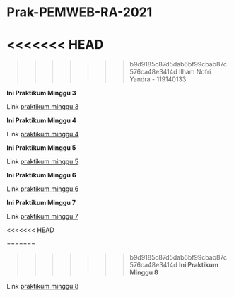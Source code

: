 # Prak-PEMWEB-RA-2021

<<<<<<< HEAD
=======

>>>>>>> b9d9185c87d5dab6bf99cbab87c576ca48e3414d
Ilham Nofri Yandra - 119140133

**Ini Praktikum Minggu 3**

Link [praktikum minggu 3](https://github.com/mayonice1424/Prak-PEMWEB-RA-2021/tree/Minggu3)


**Ini Praktikum Minggu 4**

Link [praktikum minggu 4](https://github.com/mayonice1424/Prak-PEMWEB-RA-2021/tree/Minggu4)

**Ini Praktikum Minggu 5**

Link [praktikum minggu 5](https://github.com/mayonice1424/Prak-PEMWEB-RA-2021/tree/Minggu5)

**Ini Praktikum Minggu 6**

Link [praktikum minggu 6](https://github.com/mayonice1424/Prak-PEMWEB-RA-2021/tree/Minggu6)


**Ini Praktikum Minggu 7**

Link [praktikum minggu 7](https://github.com/mayonice1424/Prak-PEMWEB-RA-2021/tree/Minggu7)

<<<<<<< HEAD

=======
>>>>>>> b9d9185c87d5dab6bf99cbab87c576ca48e3414d
**Ini Praktikum Minggu 8**

Link [praktikum minggu 8](https://github.com/mayonice1424/Prak-PEMWEB-RA-2021/tree/Minggu8)
